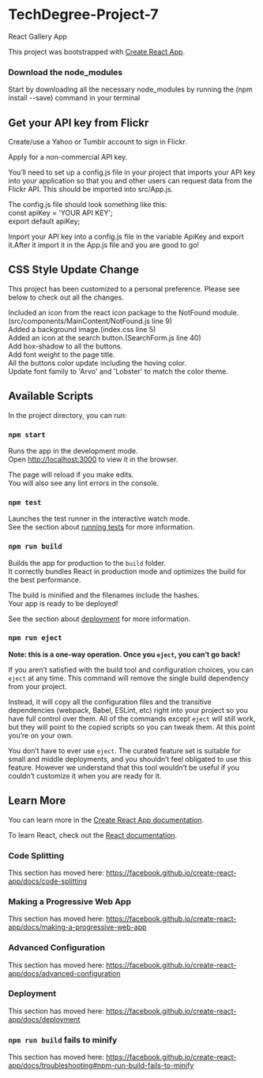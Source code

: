 # TechDegree-Project-7

React Gallery App

This project was bootstrapped with [Create React App](https://github.com/facebook/create-react-app).

### Download the node_modules

Start by downloading all the necessary node_modules by running the (npm install --save) command in your terminal

## Get your API key from Flickr

Create/use a Yahoo or Tumblr account to sign in Flickr.<br/>

Apply for a non-commercial API key.<br/>

You’ll need to set up a config.js file in your project that imports your API key into your
application so that you and other users can request data from the Flickr API. This should be imported into src/App.js.<br/>

The config.js file should look something like this:<br/>
const apiKey = 'YOUR API KEY';<br/>
export default apiKey;<br/>

Import your API key into a config.js file in the variable ApiKey and export it.After it import it in the App.js file and you are good to go!<br />

## CSS Style Update Change

This project has been customized to a personal preference. Please see below to check out all the changes.

Included an icon from the react icon package to the NotFound module.(src/components/MainContent/NotFound.js line 9)<br />
Added a background image.(index.css line 5)<br />
Added an icon at the search button.(SearchForm.js line 40)<br />
Add box-shadow to all the buttons.<br />
Add font weight to the page title.<br />
All the buttons color update including the hoving color.<br />
Update font family to 'Arvo' and 'Lobster' to match the color theme.<br />

## Available Scripts

In the project directory, you can run:

### `npm start`

Runs the app in the development mode.<br />
Open [http://localhost:3000](http://localhost:3000) to view it in the browser.

The page will reload if you make edits.<br />
You will also see any lint errors in the console.

### `npm test`

Launches the test runner in the interactive watch mode.<br />
See the section about [running tests](https://facebook.github.io/create-react-app/docs/running-tests) for more information.

### `npm run build`

Builds the app for production to the `build` folder.<br />
It correctly bundles React in production mode and optimizes the build for the best performance.

The build is minified and the filenames include the hashes.<br />
Your app is ready to be deployed!

See the section about [deployment](https://facebook.github.io/create-react-app/docs/deployment) for more information.

### `npm run eject`

**Note: this is a one-way operation. Once you `eject`, you can’t go back!**

If you aren’t satisfied with the build tool and configuration choices, you can `eject` at any time. This command will remove the single build dependency from your project.

Instead, it will copy all the configuration files and the transitive dependencies (webpack, Babel, ESLint, etc) right into your project so you have full control over them. All of the commands except `eject` will still work, but they will point to the copied scripts so you can tweak them. At this point you’re on your own.

You don’t have to ever use `eject`. The curated feature set is suitable for small and middle deployments, and you shouldn’t feel obligated to use this feature. However we understand that this tool wouldn’t be useful if you couldn’t customize it when you are ready for it.

## Learn More

You can learn more in the [Create React App documentation](https://facebook.github.io/create-react-app/docs/getting-started).

To learn React, check out the [React documentation](https://reactjs.org/).

### Code Splitting

This section has moved here: https://facebook.github.io/create-react-app/docs/code-splitting

### Making a Progressive Web App

This section has moved here: https://facebook.github.io/create-react-app/docs/making-a-progressive-web-app

### Advanced Configuration

This section has moved here: https://facebook.github.io/create-react-app/docs/advanced-configuration

### Deployment

This section has moved here: https://facebook.github.io/create-react-app/docs/deployment

### `npm run build` fails to minify

This section has moved here: https://facebook.github.io/create-react-app/docs/troubleshooting#npm-run-build-fails-to-minify
